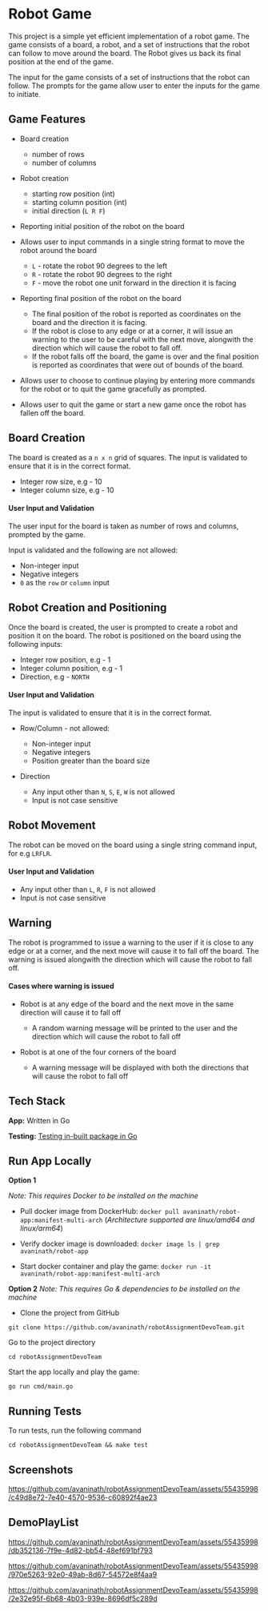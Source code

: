 # Robot Game

This project is a simple yet efficient implementation of a robot game. The game consists of a board, a robot, and a set of instructions that the robot can follow to move around the board. The Robot gives us back its final position at the end of the game.

The input for the game consists of a set of instructions that the robot can follow. The prompts for the game allow user to enter the inputs for the game to initiate.

## Game Features
  - Board creation
    - number of rows
    - number of columns

  - Robot creation
    - starting row position (int)
    - starting column position (int)
    - initial direction (`L R F`)
  
  - Reporting initial position of the robot on the board

  - Allows user to input commands in a single string format to move the robot around the board
    - `L` - rotate the robot 90 degrees to the left
    - `R` - rotate the robot 90 degrees to the right
    - `F` - move the robot one unit forward in the direction it is facing

  - Reporting final position of the robot on the board
    - The final position of the robot is reported as coordinates on the board and the direction it is facing.
    - If the robot is close to any edge or at a corner, it will issue an warning to the user to be careful with the next move, alongwith the direction which will cause the robot to fall off.
    - If the robot falls off the board, the game is over and the final position is reported as coordinates that were out of bounds of the board.

  - Allows user to choose to continue playing by entering more commands for the robot or to quit the game gracefully as prompted.

  - Allows user to quit the game or start a new game once the robot has fallen off the board.


## Board Creation
The board is created as a `n x n` grid of squares. The input is validated to ensure that it is in the correct format.
- Integer row size, e.g - 10
- Integer column size, e.g - 10

#### User Input and Validation
The user input for the board is taken as number of rows and columns, prompted by the game. 

Input is validated and the following are not allowed:
  - Non-integer input
  - Negative integers
  - `0` as the `row` or `column` input 


## Robot Creation and Positioning
Once the board is created, the user is prompted to create a robot and position it on the board. The robot is positioned on the board using the following inputs:
- Integer row position, e.g - 1
- Integer column position, e.g - 1
- Direction, e.g - `NORTH`

#### User Input and Validation
The input is validated to ensure that it is in the correct format.
- Row/Column - not allowed:
  - Non-integer input
  - Negative integers
  - Position greater than the board size

- Direction
  - Any input other than `N`, `S`, `E`, `W` is not allowed
  - Input is not case sensitive


## Robot Movement
The robot can be moved on the board using a single string command input, for e.g `LRFLR`.

#### User Input and Validation
- Any input other than `L`, `R`, `F` is not allowed
- Input is not case sensitive


## Warning
The robot is programmed to issue a warning to the user if it is close to any edge or at a corner, and the next move will cause it to fall off the board. The warning is issued alongwith the direction which will cause the robot to fall off.

#### Cases where warning is issued
- Robot is at any edge of the board and the next move in the same direction will cause it to fall off
  - A random warning message will be printed to the user and the direction which will cause the robot to fall off

- Robot is at one of the four corners of the board
  - A warning message will be displayed with both the directions that will cause the robot to fall off


## Tech Stack
**App:** Written in Go

**Testing:** [Testing in-built package in Go](https://pkg.go.dev/testing)

## Run App Locally
**Option 1** 

*Note:* *This requires Docker to be installed on the machine*

- Pull docker image from DockerHub:
```docker pull avaninath/robot-app:manifest-multi-arch```
(*Architecture supported are linux/amd64 and linux/arm64*)

- Verify docker image is downloaded:
```docker image ls | grep avaninath/robot-app```

- Start docker container and play the game:
```docker run -it avaninath/robot-app:manifest-multi-arch```


**Option 2**
*Note:* *This requires Go & dependencies to be installed on the machine*

- Clone the project from GitHub

```git clone https://github.com/avaninath/robotAssignmentDevoTeam.git```

Go to the project directory

```cd robotAssignmentDevoTeam```

Start the app locally and play the game:

```go run cmd/main.go```


## Running Tests​
To run tests, run the following command

```cd robotAssignmentDevoTeam && make test```


## Screenshots
https://github.com/avaninath/robotAssignmentDevoTeam/assets/55435998/c49d8e72-7e40-4570-9536-c60892f4ae23


## DemoPlayList
https://github.com/avaninath/robotAssignmentDevoTeam/assets/55435998/db352136-7f9e-4d82-bb54-48ef691bf793


https://github.com/avaninath/robotAssignmentDevoTeam/assets/55435998/970e5263-92e0-49ab-8d67-54572e8f4aa9


https://github.com/avaninath/robotAssignmentDevoTeam/assets/55435998/2e32e95f-6b68-4b03-939e-8696df5c289d
